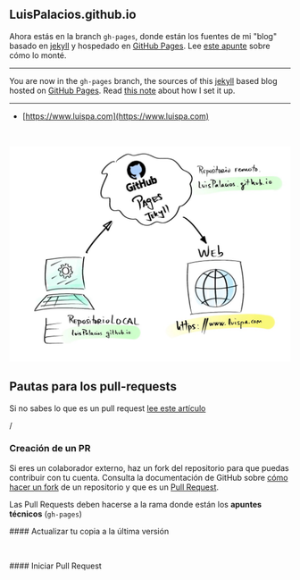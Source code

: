 ## LuisPalacios.github.io

Ahora estás en la branch `gh-pages`, donde están los fuentes de mi "blog" basado en [jekyll](http://jekyllrb.com) y hospedado en [GitHub Pages](https://pages.github.com). Lee [este apunte](https://www.luispa.com/general/2021/04/19/nuevo-blog.html) sobre cómo lo monté.

---

You are now in the `gh-pages` branch, the sources of this [jekyll](http://jekyllrb.com) based blog hosted on [GitHub Pages](https://pages.github.com). Read [this note](https://www.luispa.com/general/2021/04/19/nuevo-blog.html) about how I set it up.

---

* [https://www.luispa.com](https://www.luispa.com) 

<br/>

![Arquitectura del blog](/docs/assets/img/posts/nuevo-blog.jpg?raw=true "Arquitectura del blog")

## Pautas para los pull-requests

Si no sabes lo que es un pull request [lee este artículo](https://help.github.com/articles/using-pull-requests)

<nbr>/
### Creación de un PR

Si eres un colaborador externo, haz un fork del repositorio para que puedas contribuir con tu cuenta. Consulta la documentación de GitHub sobre [cómo hacer un fork](https://help.github.com/articles/fork-a-repo/) de un repositorio y que es un [Pull Request](https://docs.github.com/es/github/collaborating-with-issues-and-pull-requests/about-pull-requests).


Las Pull Requests deben hacerse a la rama donde están los **apuntes técnicos** (`gh-pages`)

#### Actualizar tu copia a la última versión

<br/>

#### Iniciar Pull Request

<br/>
